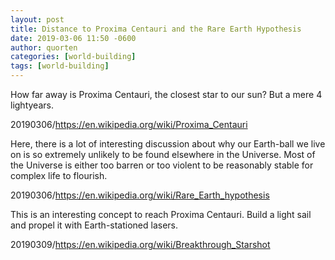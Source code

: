 ```yaml
---
layout: post
title: Distance to Proxima Centauri and the Rare Earth Hypothesis
date: 2019-03-06 11:50 -0600
author: quorten
categories: [world-building]
tags: [world-building]
---
```


How far away is Proxima Centauri, the closest star to our sun?  But
a mere 4 lightyears.

20190306/https://en.wikipedia.org/wiki/Proxima_Centauri

Here, there is a lot of interesting discussion about why our
Earth-ball we live on is so extremely unlikely to be found elsewhere
in the Universe.  Most of the Universe is either too barren or too
violent to be reasonably stable for complex life to flourish.

20190306/https://en.wikipedia.org/wiki/Rare_Earth_hypothesis

This is an interesting concept to reach Proxima Centauri.  Build a
light sail and propel it with Earth-stationed lasers.

20190309/https://en.wikipedia.org/wiki/Breakthrough_Starshot
